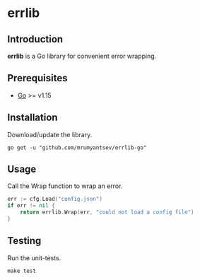 # errlib

## Introduction

**errlib** is a Go library for convenient error wrapping.

## Prerequisites

- [Go](https://go.dev/dl) >= v1.15

## Installation

Download/update the library.

```
go get -u "github.com/mrumyantsev/errlib-go"
```

## Usage

Call the Wrap function to wrap an error.

``` Go
err := cfg.Load("config.json")
if err != nil {
    return errlib.Wrap(err, "could not load a config file")
}
```

## Testing

Run the unit-tests.

```
make test
```
